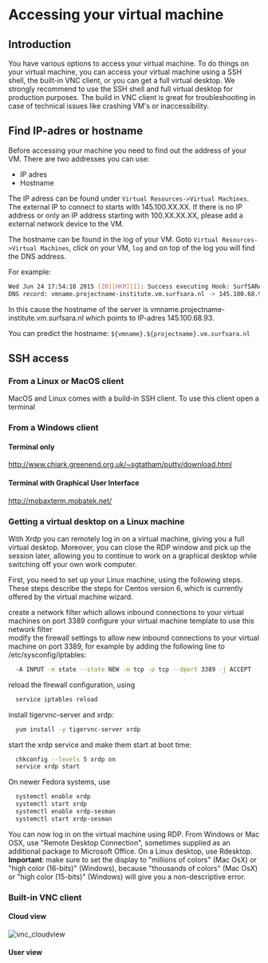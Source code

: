 # Accessing your virtual machine

## Introduction

You have various options to access your virtual machine. To do things on your virtual machine, you can access your virtual machine using a SSH shell, the built-in VNC client, or you can get a full virtual desktop.  We strongly recommend to use the SSH shell and full virtual desktop for production purposes. The build in VNC client is great for troubleshooting in case of technical issues like crashing VM's or inaccessibility.

## Find IP-adres or hostname

Before accessing your machine you need to find out the address of your VM. There are two addresses you can use:
* IP adres
* Hostname

The IP adress can be found under `Virtual Resources->Virtual Machines`. The external IP to connect to starts with 145.100.XX.XX. If there is no IP address or only an IP address starting with 100.XX.XX.XX, please add a external network device to the VM.

The hostname can be found in the log of your VM. Goto `Virtual Resources->Virtual Machines`, click on your VM, `log` and on top of the log you will find the DNS address. 

For example:
  
```sh
Wed Jun 24 17:54:18 2015 [Z0][HKM][I]: Success executing Hook: SurfSARA_Dns: Added
DNS record: vmname.projectname-institute.vm.surfsara.nl -> 145.100.68.93. 
```

In this cause the hostname of the server is vmname.projectname-institute.vm.surfsara.nl which points to IP-adres 145.100.68.93.

You can predict the hostname: `${vmname}.${projectname}.vm.surfsara.nl`
## SSH access


### From a Linux or MacOS client

MacOS and Linux comes with a build-in SSH client. To use this client open a terminal


### From a Windows client

#### Terminal only
http://www.chiark.greenend.org.uk/~sgtatham/putty/download.html
#### Terminal with Graphical User Interface
http://mobaxterm.mobatek.net/


### Getting a virtual desktop on a Linux machine

With Xrdp you can remotely log in on a virtual machine, giving you a full virtual desktop. Moreover, you can close the RDP window and pick up the session later, allowing you to continue to work on a graphical desktop while switching off your own work computer.

First, you need to set up your Linux machine, using the following steps. These steps describe the steps for Centos version 6, which is currently offered by the virtual machine wizard.

create a network filter which allows inbound connections to your virtual machines on port 3389 
configure your virtual machine template to use this network filter  
modify the firewall settings to allow new inbound connections to your virtual machine on port 3389, for example by adding the following line to /etc/sysconfig/iptables:
``` bash
  -A INPUT -m state --state NEW -m tcp -p tcp --dport 3389 -j ACCEPT
```
 reload the firewall configuration, using
``` bash
  service iptables reload
```
 install tigervnc-server and xrdp:
``` bash
  yum install -y tigervnc-server xrdp
```
 start the xrdp service and make them start at boot time:
``` bash
  chkconfig --levels 5 xrdp on
  service xrdp start
```
On newer Fedora systems, use
``` bash
  systemctl enable xrdp
  systemctl start xrdp
  systemctl enable xrdp-sesman
  systemctl start xrdp-sesman
```
 You can now log in on the virtual machine using RDP. From Windows or Mac OSX, use "Remote Desktop Connection", sometimes supplied as an additional package to Microsoft Office. On a Linux desktop, use Rdesktop. **Important**: make sure to set the display to "millions of colors" (Mac OsX) or "high color (16-bits)" (Windows), because "thousands of colors" (Mac OsX) or "high color (15-bits)" (Windows) will give you a non-descriptive error.
 


### Built-in VNC client
#### Cloud view
![vnc_cloudview](https://git.osd.surfsara.nl/cloud-adm/OpenNebula-4.12-deployment/uploads/df27f2603fbaf79aa6f83abffe87b167/vnc_cloudview.png)





#### User view



